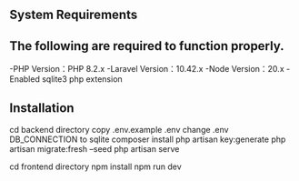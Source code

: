 ## System Requirements

## The following are required to function properly.

-PHP Version：PHP 8.2.x
-Laravel Version：10.42.x
-Node Version：20.x
-Enabled sqlite3 php extension

## Installation

cd backend directory
copy .env.example .env
change .env DB_CONNECTION to sqlite
composer install
php artisan key:generate
php artisan migrate:fresh –seed
php artisan serve

cd frontend directory
npm install
npm run dev